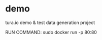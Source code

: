 # demo
tura.io demo &amp; test data generation project

RUN COMMAND:
  sudo docker run -p 80:80 <image>
